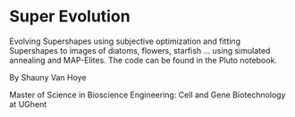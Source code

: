 # Super Evolution

Evolving Supershapes using subjective optimization and fitting Supershapes to images of diatoms, flowers, starfish ... using simulated annealing and MAP-Elites. The code can be found in the Pluto notebook.

By Shauny Van Hoye

Master of Science in Bioscience Engineering: Cell and Gene Biotechnology at UGhent
